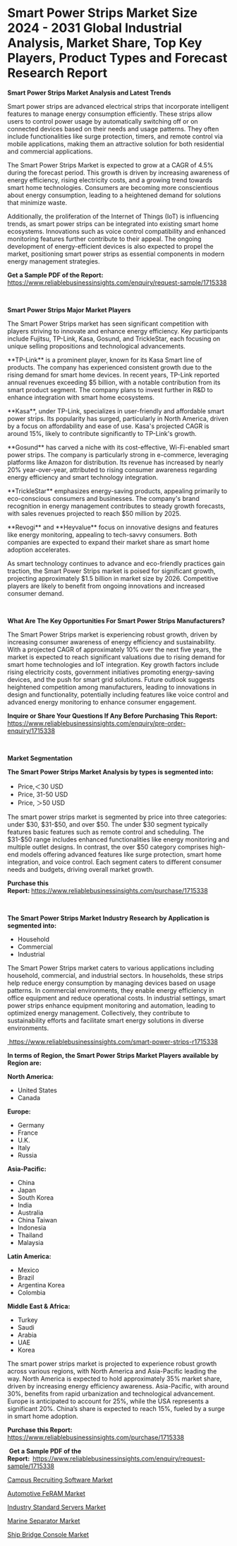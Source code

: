 <p><h1>Smart Power Strips Market Size 2024 - 2031 Global Industrial Analysis, Market Share, Top Key Players, Product Types and Forecast Research Report</h1></p><p><strong>Smart Power Strips Market Analysis and Latest Trends</strong></p>
<p><p>Smart power strips are advanced electrical strips that incorporate intelligent features to manage energy consumption efficiently. These strips allow users to control power usage by automatically switching off or on connected devices based on their needs and usage patterns. They often include functionalities like surge protection, timers, and remote control via mobile applications, making them an attractive solution for both residential and commercial applications.</p><p>The Smart Power Strips Market is expected to grow at a CAGR of 4.5% during the forecast period. This growth is driven by increasing awareness of energy efficiency, rising electricity costs, and a growing trend towards smart home technologies. Consumers are becoming more conscientious about energy consumption, leading to a heightened demand for solutions that minimize waste. </p><p>Additionally, the proliferation of the Internet of Things (IoT) is influencing trends, as smart power strips can be integrated into existing smart home ecosystems. Innovations such as voice control compatibility and enhanced monitoring features further contribute to their appeal. The ongoing development of energy-efficient devices is also expected to propel the market, positioning smart power strips as essential components in modern energy management strategies.</p></p>
<p><strong>Get a Sample PDF of the Report:&nbsp;</strong> <a href="https://www.reliablebusinessinsights.com/enquiry/request-sample/1715338?utm_campaign=97&utm_medium=2&utm_source=Github&utm_content=ia&utm_term=23102024&utm_id=smart-power-strips">https://www.reliablebusinessinsights.com/enquiry/request-sample/1715338</a></p>
<p>&nbsp;</p>
<p><strong>Smart Power Strips Major Market Players</strong></p>
<p><p>The Smart Power Strips market has seen significant competition with players striving to innovate and enhance energy efficiency. Key participants include Fujitsu, TP-Link, Kasa, Gosund, and TrickleStar, each focusing on unique selling propositions and technological advancements.</p><p>**TP-Link** is a prominent player, known for its Kasa Smart line of products. The company has experienced consistent growth due to the rising demand for smart home devices. In recent years, TP-Link reported annual revenues exceeding $5 billion, with a notable contribution from its smart product segment. The company plans to invest further in R&D to enhance integration with smart home ecosystems.</p><p>**Kasa**, under TP-Link, specializes in user-friendly and affordable smart power strips. Its popularity has surged, particularly in North America, driven by a focus on affordability and ease of use. Kasa's projected CAGR is around 15%, likely to contribute significantly to TP-Link's growth.</p><p>**Gosund** has carved a niche with its cost-effective, Wi-Fi-enabled smart power strips. The company is particularly strong in e-commerce, leveraging platforms like Amazon for distribution. Its revenue has increased by nearly 20% year-over-year, attributed to rising consumer awareness regarding energy efficiency and smart technology integration.</p><p>**TrickleStar** emphasizes energy-saving products, appealing primarily to eco-conscious consumers and businesses. The company's brand recognition in energy management contributes to steady growth forecasts, with sales revenues projected to reach $50 million by 2025.</p><p>**Revogi** and **Heyvalue** focus on innovative designs and features like energy monitoring, appealing to tech-savvy consumers. Both companies are expected to expand their market share as smart home adoption accelerates.</p><p>As smart technology continues to advance and eco-friendly practices gain traction, the Smart Power Strips market is poised for significant growth, projecting approximately $1.5 billion in market size by 2026. Competitive players are likely to benefit from ongoing innovations and increased consumer demand.</p></p>
<p>&nbsp;</p>
<p><strong>What Are The Key Opportunities For Smart Power Strips Manufacturers?</strong></p>
<p><p>The Smart Power Strips market is experiencing robust growth, driven by increasing consumer awareness of energy efficiency and sustainability. With a projected CAGR of approximately 10% over the next five years, the market is expected to reach significant valuations due to rising demand for smart home technologies and IoT integration. Key growth factors include rising electricity costs, government initiatives promoting energy-saving devices, and the push for smart grid solutions. Future outlook suggests heightened competition among manufacturers, leading to innovations in design and functionality, potentially including features like voice control and advanced energy monitoring to enhance consumer engagement.</p></p>
<p><strong>Inquire or Share Your Questions If Any Before Purchasing This Report:</strong> <a href="https://www.reliablebusinessinsights.com/enquiry/pre-order-enquiry/1715338?utm_campaign=97&utm_medium=2&utm_source=Github&utm_content=ia&utm_term=23102024&utm_id=smart-power-strips">https://www.reliablebusinessinsights.com/enquiry/pre-order-enquiry/1715338</a></p>
<p>&nbsp;</p>
<p><strong>Market Segmentation</strong></p>
<p><strong>The Smart Power Strips Market Analysis by types is segmented into:</strong></p>
<p><ul><li>Price,＜30 USD</li><li>Price, 31-50 USD</li><li>Price, ＞50 USD</li></ul></p>
<p><p>The smart power strips market is segmented by price into three categories: under $30, $31-$50, and over $50. The under $30 segment typically features basic features such as remote control and scheduling. The $31-$50 range includes enhanced functionalities like energy monitoring and multiple outlet designs. In contrast, the over $50 category comprises high-end models offering advanced features like surge protection, smart home integration, and voice control. Each segment caters to different consumer needs and budgets, driving overall market growth.</p></p>
<p><strong>Purchase this Report:&nbsp;</strong><a href="https://www.reliablebusinessinsights.com/purchase/1715338?utm_campaign=97&utm_medium=2&utm_source=Github&utm_content=ia&utm_term=23102024&utm_id=smart-power-strips">https://www.reliablebusinessinsights.com/purchase/1715338</a></p>
<p>&nbsp;</p>
<p><strong>The Smart Power Strips Market Industry Research by Application is segmented into:</strong></p>
<p><ul><li>Household</li><li>Commercial</li><li>Industrial</li></ul></p>
<p><p>The Smart Power Strips market caters to various applications including household, commercial, and industrial sectors. In households, these strips help reduce energy consumption by managing devices based on usage patterns. In commercial environments, they enable energy efficiency in office equipment and reduce operational costs. In industrial settings, smart power strips enhance equipment monitoring and automation, leading to optimized energy management. Collectively, they contribute to sustainability efforts and facilitate smart energy solutions in diverse environments.</p></p>
<p><a href="https://www.reliablebusinessinsights.com/smart-power-strips-r1715338?utm_campaign=97&utm_medium=2&utm_source=Github&utm_content=ia&utm_term=23102024&utm_id=smart-power-strips">&nbsp;https://www.reliablebusinessinsights.com/smart-power-strips-r1715338</a></p>
<p><strong>In terms of Region, the Smart Power Strips Market Players available by Region are:</strong></p>
<p>
    <p> <strong> North America: </strong>
        <ul>
            <li>United States</li>
            <li>Canada</li>
        </ul>
        </p> 
    <p> <strong> Europe: </strong>
        <ul>
            <li>Germany</li>
            <li>France</li>
            <li>U.K.</li>
            <li>Italy</li>
            <li>Russia</li>
        </ul>
        </p> 
    <p> <strong> Asia-Pacific: </strong>
        <ul>
            <li>China</li>
            <li>Japan</li>
            <li>South Korea</li>
            <li>India</li>
            <li>Australia</li>
            <li>China Taiwan</li>
            <li>Indonesia</li>
            <li>Thailand</li>
            <li>Malaysia</li>
        </ul>
        </p> 
    <p> <strong> Latin America: </strong>
        <ul>
            <li>Mexico</li>
            <li>Brazil</li>
            <li>Argentina Korea</li>
            <li>Colombia</li>
        </ul>
        </p> 
    <p> <strong> Middle East & Africa: </strong>
        <ul>
            <li>Turkey</li>
            <li>Saudi</li>
            <li>Arabia</li>
            <li>UAE</li>
            <li>Korea</li>
        </ul>
    </p>
    </p>
<p><p>The smart power strips market is projected to experience robust growth across various regions, with North America and Asia-Pacific leading the way. North America is expected to hold approximately 35% market share, driven by increasing energy efficiency awareness. Asia-Pacific, with around 30%, benefits from rapid urbanization and technological advancement. Europe is anticipated to account for 25%, while the USA represents a significant 20%. China’s share is expected to reach 15%, fueled by a surge in smart home adoption.</p></p>
<p><strong>Purchase this Report: </strong><a href="https://www.reliablebusinessinsights.com/purchase/1715338?utm_campaign=97&utm_medium=2&utm_source=Github&utm_content=ia&utm_term=23102024&utm_id=smart-power-strips">https://www.reliablebusinessinsights.com/purchase/1715338</a></p>
<p>&nbsp;<strong>Get a Sample PDF of the Report:&nbsp;&nbsp;</strong><a href="https://www.reliablebusinessinsights.com/enquiry/request-sample/1715338?utm_campaign=97&utm_medium=2&utm_source=Github&utm_content=ia&utm_term=23102024&utm_id=smart-power-strips">https://www.reliablebusinessinsights.com/enquiry/request-sample/1715338</a></p>
<p><strong></strong></p>
<p><p><a href="https://www.linkedin.com/pulse/emerging-technologies-reshaping-campus-recruiting-software-xkhse?utm_campaign=97&utm_medium=2&utm_source=Github&utm_content=ia&utm_term=23102024&utm_id=smart-power-strips">Campus Recruiting Software Market</a></p><p><a href="https://github.com/yoreivesal/Market-Research-Report-List-1/blob/main/automotive-feram-market.md?utm_campaign=97&utm_medium=2&utm_source=Github&utm_content=ia&utm_term=23102024&utm_id=smart-power-strips">Automotive FeRAM Market</a></p><p><a href="https://github.com/alespiliffe/Market-Research-Report-List-1/blob/main/industry-standard-servers-market.md?utm_campaign=97&utm_medium=2&utm_source=Github&utm_content=ia&utm_term=23102024&utm_id=smart-power-strips">Industry Standard Servers Market</a></p><p><a href="https://issuu.com/reportprime-2/docs/marine-separator-market-size-2030.p_322e11f095fa3a?utm_campaign=97&utm_medium=2&utm_source=Github&utm_content=ia&utm_term=23102024&utm_id=smart-power-strips">Marine Separator Market</a></p><p><a href="https://issuu.com/reportprime-2/docs/ship-bridge-console-market-size-203_c620999969e7fb?utm_campaign=97&utm_medium=2&utm_source=Github&utm_content=ia&utm_term=23102024&utm_id=smart-power-strips">Ship Bridge Console Market</a></p></p>